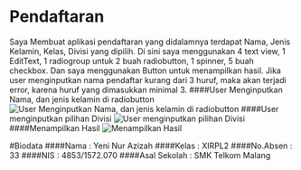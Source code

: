 # Pendaftaran
Saya Membuat aplikasi pendaftaran yang didalamnya terdapat Nama, Jenis Kelamin, Kelas, Divisi yang dipilih.
Di sini saya menggunakan 4 text view, 1 EditText,  1 radiogroup untuk 2 buah radiobutton, 1 spinner, 5 buah checkbox.
Dan saya menggunakan Button untuk menampilkan hasil.
Jika user menginputkan nama pendaftar kurang dari 3 huruf, maka akan terjadi error, karena huruf yang dimasukkan minimal 3.
####User Menginputkan Nama, dan jenis kelamin di radiobutton ![User Menginputkan Nama, dan jenis kelamin di radiobutton](https://s10.postimg.io/4crjt6gwp/image.png)
####User menginputkan pilihan Divisi ![User menginputkan pilihan Divisi](https://s18.postimg.org/op7bl7zih/image.png)
####Menampilkan Hasil ![Menampilkan Hasil](https://s22.postimg.org/6mxv0f5e9/image.png)

#Biodata
####Nama  : Yeni Nur Azizah
####Kelas : XIRPL2
####No.Absen  : 33
####NIS : 4853/1572.070
####Asal Sekolah  : SMK Telkom Malang
